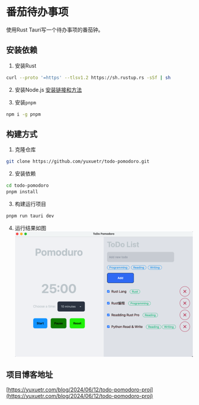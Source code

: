 # 番茄待办事项

使用Rust Tauri写一个待办事项的番茄钟。

## 安装依赖
1. 安装Rust
```bash
curl --proto '=https' --tlsv1.2 https://sh.rustup.rs -sSf | sh
```

2. 安装Node.js
[安装链接和方法](https://nodejs.org/en/download/package-manager)

3. 安装`pnpm`
```bash
npm i -g pnpm
```

## 构建方式

1. 克隆仓库
```bash
git clone https://github.com/yuxuetr/todo-pomodoro.git
```

2. 安装依赖
```bash
cd todo-pomodoro
pnpm install
```

3. 构建运行项目
```bash
pnpm run tauri dev
```

4. 运行结果如图
![待办事项番茄钟](./public/todo-pomoduro.png)

## 项目博客地址

[https://yuxuetr.com/blog/2024/06/12/todo-pomodoro-proj](https://yuxuetr.com/blog/2024/06/12/todo-pomodoro-proj)



